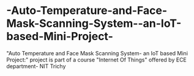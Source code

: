 # -Auto-Temperature-and-Face-Mask-Scanning-System--an-IoT-based-Mini-Project-
"Auto Temperature and Face Mask Scanning System- an IoT based Mini Project:" project is part of a course "Internet Of Things" offered by ECE department- NIT Trichy

